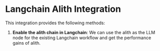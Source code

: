 # Langchain Alith Integration

This integration provides the following methods:

1. **Enable the alith chain in Langchain**: We can use the alith as the LLM node for the existing Langchain workflow and get the performance gains of alith.
